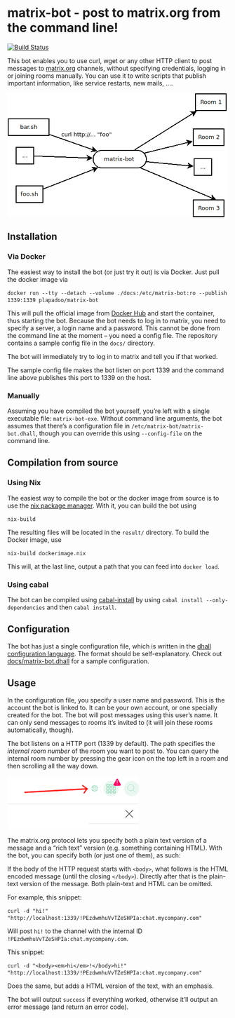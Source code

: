 # matrix-bot - post to matrix.org from the command line!

[![Build Status](https://travis-ci.org/plapadoo/matrix-bot.svg?branch=master)](https://travis-ci.org/plapadoo/matrix-bot)

This bot enables you to use curl, wget or any other HTTP client to post messages to [matrix.org](https://matrix.org) channels, without specifying credentials, logging in or joining rooms manually. You can use it to write scripts that publish important information, like service restarts, new mails, ….

![How matrix-bot works](./docs/overview.png)

## Installation

### Via Docker

The easiest way to install the bot (or just try it out) is via Docker. Just pull the docker image via

    docker run --tty --detach --volume ./docs:/etc/matrix-bot:ro --publish 1339:1339 plapadoo/matrix-bot

This will pull the official image from [Docker Hub](https://hub.docker.com/r/plapadoo/matrix-bot/) and start the container, thus starting the bot. Because the bot needs to log in to matrix, you need to specify a server, a login name and a password. This cannot be done from the command line at the moment – you need a config file. The repository contains a sample config file in the `docs/` directory.

The bot will immediately try to log in to matrix and tell you if that worked.

The sample config file makes the bot listen on port 1339 and the command line above publishes this port to 1339 on the host.

### Manually

Assuming you have compiled the bot yourself, you’re left with a single executable file:  `matrix-bot-exe`. Without command line arguments, the bot assumes that there’s a configuration file in `/etc/matrix-bot/matrix-bot.dhall`, though you can override this using `--config-file` on the command line.

## Compilation from source

### Using Nix

The easiest way to compile the bot or the docker image from source is to use the [nix package manager](https://nixos.org/nix/). With it, you can build the bot using

    nix-build

The resulting files will be located in the `result/` directory. To build the Docker image, use

    nix-build dockerimage.nix

This will, at the last line, output a path that you can feed into `docker load`.

### Using cabal

The bot can be compiled using [cabal-install](https://www.haskell.org/cabal/) by using `cabal install --only-dependencies` and then `cabal install`.

## Configuration

The bot has just a single configuration file, which is written in the [dhall configuration language](https://github.com/dhall-lang/dhall-lang/blob/master/README.md). The format should be self-explanatory. Check out [docs/matrix-bot.dhall](docs/matrix-bot.dhall) for a sample configuration.

## Usage

In the configuration file, you specify a user name and password. This is the account the bot is linked to. It can be your own account, or one specially created for the bot. The bot will post messages using this user’s name. It can only send messages to rooms it’s invited to (it will join these rooms automatically, though).

The bot listens on a HTTP port (1339 by default). The path specifies the *internal room number* of the room you want to post to. You can query the internal room number by pressing the gear icon on the top left in a room and then scrolling all the way down.

![Gear icon to get the internal room number](./docs/gear.png)

The matrix.org protocol lets you specify both a plain text version of a message and a “rich text” version (e.g. something containing HTML). With the bot, you can specify both (or just one of them), as such:

If the body of the HTTP request starts with `<body>`, what follows is the HTML encoded message (until the closing `</body>`). Directly after that is the plain-text version of the message. Both plain-text and HTML can be omitted.

For example, this snippet:

    curl -d "hi!" "http://localhost:1339/!PEzdwmhuVvTZeSHPIa:chat.mycompany.com"

Will post `hi!` to the channel with the internal ID `!PEzdwmhuVvTZeSHPIa:chat.mycompany.com`.

This snippet:

    curl -d "<body><em>hi</em>!</body>hi!" "http://localhost:1339/!PEzdwmhuVvTZeSHPIa:chat.mycompany.com"

Does the same, but adds a HTML version of the text, with an emphasis.

The bot will output `success` if everything worked, otherwise it’ll output an error message (and return an error code).
